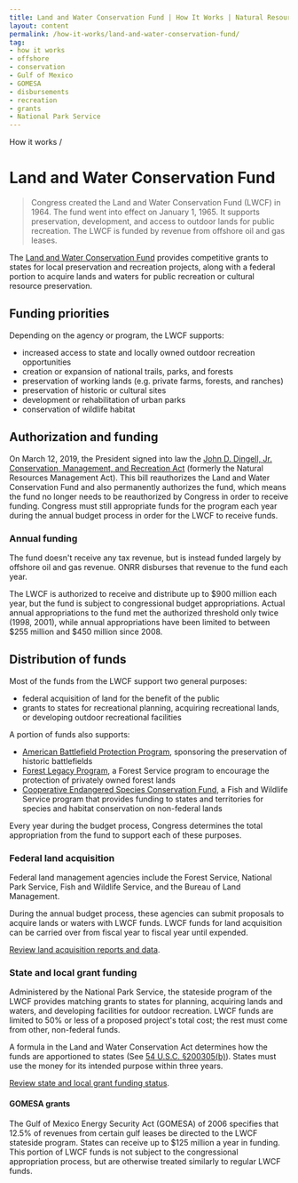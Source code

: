 ```yaml
---
title: Land and Water Conservation Fund | How It Works | Natural Resources Revenue Data
layout: content
permalink: /how-it-works/land-and-water-conservation-fund/
tag:
- how it works
- offshore
- conservation
- Gulf of Mexico
- GOMESA
- disbursements
- recreation
- grants
- National Park Service
---
```


<custom-link to="/how-it-works/" className="breadcrumb link-charlie">How it works</custom-link> /
# Land and Water Conservation Fund

> Congress created the Land and Water Conservation Fund (LWCF) in 1964. The fund went into effect on January 1, 1965. It supports preservation, development, and access to outdoor lands for public recreation. The LWCF is funded by revenue from offshore oil and gas leases. 

The [Land and Water Conservation Fund](https://www.nps.gov/subjects/lwcf/index.htm) provides competitive grants to states for local preservation and recreation projects, along with a federal portion to acquire lands and waters for public recreation or cultural resource preservation.

## Funding priorities
Depending on the agency or program, the LWCF supports:

- increased access to state and locally owned outdoor recreation opportunities
- creation or expansion of national trails, parks, and forests
- preservation of working lands (e.g. private farms, forests, and ranches)
- preservation of historic or cultural sites
- development or rehabilitation of urban parks
- conservation of wildlife habitat

## Authorization and funding

On March 12, 2019, the President signed into law the [John D. Dingell, Jr. Conservation, Management, and Recreation Act](https://www.congress.gov/bill/116th-congress/senate-bill/47) (formerly the Natural Resources Management Act). This bill reauthorizes the Land and Water Conservation Fund and also permanently <glossary-term termKey="authorization">authorizes</glossary-term> the fund, which means the fund no longer needs to be reauthorized by Congress in order to receive funding. Congress must still <glossary-term termKey="appropriation">appropriate</glossary-term> funds for the program each year during the annual budget process in order for the LWCF to receive funds.

### Annual funding
The fund doesn't receive any tax revenue, but is instead funded largely by offshore oil and gas revenue. <glossary-term>ONRR</glossary-term> disburses that revenue to the fund each year.

The LWCF is authorized to receive and distribute up to $900 million each year, but the fund is subject to congressional budget appropriations. Actual annual appropriations to the fund met the authorized threshold only twice (1998, 2001), while annual appropriations have been limited to between $255 million and $450 million since 2008.

## Distribution of funds
Most of the funds from the LWCF support two general purposes:

- federal acquisition of land for the benefit of the public
- grants to states for recreational planning, acquiring recreational lands, or developing outdoor recreational facilities 

A portion of funds also supports:

- [American Battlefield Protection Program](https://www.nps.gov/abpp/grants/grants.htm), sponsoring the preservation of historic battlefields
- [Forest Legacy Program](https://www.fs.fed.us/managing-land/private-land/forest-legacy), a Forest Service program to encourage the protection of privately owned forest lands
- [Cooperative Endangered Species Conservation Fund](https://www.fws.gov/endangered/grants/), a Fish and Wildlife Service program that provides funding to states and territories for species and habitat conservation on non-federal lands

Every year during the budget process, Congress determines the total appropriation from the fund to support each of these purposes.

### Federal land acquisition
Federal land management agencies include the Forest Service, National Park Service, Fish and Wildlife Service, and the Bureau of Land Management.

During the annual budget process, these agencies can submit proposals to acquire lands or waters with LWCF funds. LWCF funds for land acquisition can be carried over from fiscal year to fiscal year until expended.

[Review land acquisition reports and data](https://www.nps.gov/subjects/lwcf/land-acquisition-reports-and-data.htm).

### State and local grant funding
Administered by the National Park Service, the stateside program of the LWCF provides matching grants to states for planning, acquiring lands and waters, and developing facilities for outdoor recreation. LWCF funds are limited to 50% or less of a proposed project's total cost; the rest must come from other, non-federal funds.

A formula in the Land and Water Conservation Act determines how the funds are apportioned to states (See [54 U.S.C. §200305(b)](https://www.gpo.gov/fdsys/granule/USCODE-2014-title54/USCODE-2014-title54-subtitleII-chap2003-sec200305)). States must use the money for its intended purpose within three years.

[Review state and local grant funding status](https://www.nps.gov/subjects/lwcf/statefundingstatus.htm).

#### GOMESA grants
The Gulf of Mexico Energy Security Act (GOMESA) of 2006 specifies that 12.5% of revenues from certain gulf leases be directed to the LWCF stateside program. States can receive up to $125 million a year in funding. This portion of LWCF funds is not subject to the congressional appropriation process, but are otherwise treated similarly to regular LWCF funds. 